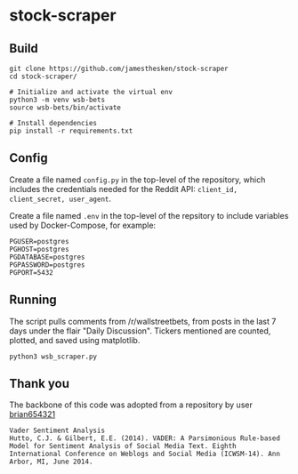 # stock-scraper

## Build
```
git clone https://github.com/jamesthesken/stock-scraper
cd stock-scraper/

# Initialize and activate the virtual env
python3 -m venv wsb-bets
source wsb-bets/bin/activate

# Install dependencies
pip install -r requirements.txt

```

## Config
Create a file named `config.py` in the top-level of the repository, which includes the credentials needed for the Reddit API: `client_id, client_secret, user_agent`.

Create a file named `.env` in the top-level of the repsitory to include variables used by Docker-Compose, for example:
```
PGUSER=postgres
PGHOST=postgres
PGDATABASE=postgres
PGPASSWORD=postgres
PGPORT=5432
```

## Running
The script pulls comments from /r/wallstreetbets, from posts in the last 7 days under the flair "Daily Discussion". Tickers mentioned are counted, plotted, and saved using matplotlib.

```
python3 wsb_scraper.py
```

## Thank you
The backbone of this code was adopted from a repository by user [brian654321](https://github.com/brian654321/wall-street-bets-index)
```
Vader Sentiment Analysis
Hutto, C.J. & Gilbert, E.E. (2014). VADER: A Parsimonious Rule-based Model for Sentiment Analysis of Social Media Text. Eighth International Conference on Weblogs and Social Media (ICWSM-14). Ann Arbor, MI, June 2014.
```